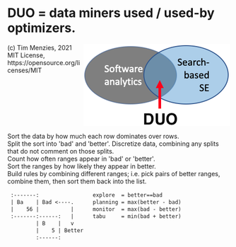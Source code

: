 
# DUO = data miners used / used-by optimizers.

<img align=right src="/etc/img/duo.png">
(c) Tim Menzies, 2021 MIT License, https://opensource.org/licenses/MIT
<br clear=all>


Sort the data by how much each row dominates over rows.  
Split the sort into 'bad' and 'better'. 
Discretize data, combining any splits that do not 
comment on those splits.  
Count how often ranges appear in 'bad' or 'better'.  
Sort the ranges by how likely they appear in better.  
Build rules by combining different ranges; 
i.e. pick pairs of better ranges, combine them, 
then sort them back into the list.


     :-------:                 explore  = better==bad
     | Ba    | Bad <----.      planning = max(better - bad)
     |    56 |          |      monitor  = max(bad - better)
     :-------:------:   |      tabu     = min(bad + better)
             | B    |   v
             |    5 | Better
             :------:


